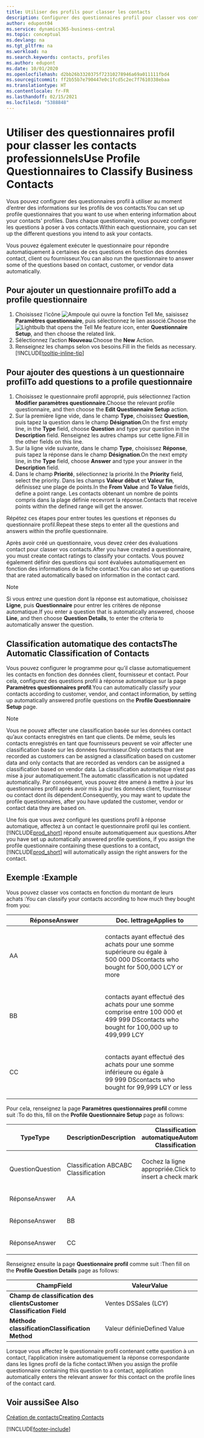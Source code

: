 ```yaml
---
title: Utiliser des profils pour classer les contacts
description: Configurer des questionnaires profil pour classer vos contacts professionnels
author: edupont04
ms.service: dynamics365-business-central
ms.topic: conceptual
ms.devlang: na
ms.tgt_pltfrm: na
ms.workload: na
ms.search.keywords: contacts, profiles
ms.author: edupont
ms.date: 10/01/2020
ms.openlocfilehash: d2bb26b3320375f72310278946a69a011111fbd4
ms.sourcegitcommit: ff2b55b7e790447e0c1fcd5c2ec7f7610338ebaa
ms.translationtype: HT
ms.contentlocale: fr-FR
ms.lasthandoff: 02/15/2021
ms.locfileid: "5388848"
---
```

# <a name="use-profile-questionnaires-to-classify-business-contacts"></a><span data-ttu-id="ae7bb-103">Utiliser des questionnaires profil pour classer les contacts professionnels</span><span class="sxs-lookup"><span data-stu-id="ae7bb-103">Use Profile Questionnaires to Classify Business Contacts</span></span>
<span data-ttu-id="ae7bb-104">Vous pouvez configurer des questionnaires profil à utiliser au moment d’entrer des informations sur les profils de vos contacts.</span><span class="sxs-lookup"><span data-stu-id="ae7bb-104">You can set up profile questionnaires that you want to use when entering information about your contacts' profiles.</span></span> <span data-ttu-id="ae7bb-105">Dans chaque questionnaire, vous pouvez configurer les questions à poser à vos contacts.</span><span class="sxs-lookup"><span data-stu-id="ae7bb-105">Within each questionnaire, you can set up the different questions you intend to ask your contacts.</span></span>  

<span data-ttu-id="ae7bb-106">Vous pouvez également exécuter le questionnaire pour répondre automatiquement à certaines de ces questions en fonction des données contact, client ou fournisseur.</span><span class="sxs-lookup"><span data-stu-id="ae7bb-106">You can also run the questionnaire to answer some of the questions based on contact, customer, or vendor data automatically.</span></span>  

## <a name="to-add-a-profile-questionnaire"></a><span data-ttu-id="ae7bb-107">Pour ajouter un questionnaire profil</span><span class="sxs-lookup"><span data-stu-id="ae7bb-107">To add a profile questionnaire</span></span>
1.  <span data-ttu-id="ae7bb-108">Choisissez l’icône ![Ampoule qui ouvre la fonction Tell Me](media/ui-search/search_small.png "Dites-moi ce que vous voulez faire"), saisissez **Paramètres questionnaire**, puis sélectionnez le lien associé.</span><span class="sxs-lookup"><span data-stu-id="ae7bb-108">Choose the ![Lightbulb that opens the Tell Me feature](media/ui-search/search_small.png "Tell me what you want to do") icon, enter **Questionnaire Setup**, and then choose the related link.</span></span>  
2.  <span data-ttu-id="ae7bb-109">Sélectionnez l’action **Nouveau**.</span><span class="sxs-lookup"><span data-stu-id="ae7bb-109">Choose the **New** Action.</span></span>  
3.  <span data-ttu-id="ae7bb-110">Renseignez les champs selon vos besoins.</span><span class="sxs-lookup"><span data-stu-id="ae7bb-110">Fill in the fields as necessary.</span></span> [!INCLUDE[tooltip-inline-tip](includes/tooltip-inline-tip_md.md)]  

## <a name="to-add-questions-to-a-profile-questionnaire"></a><span data-ttu-id="ae7bb-111">Pour ajouter des questions à un questionnaire profil</span><span class="sxs-lookup"><span data-stu-id="ae7bb-111">To add questions to a profile questionnaire</span></span>
1.  <span data-ttu-id="ae7bb-112">Choisissez le questionnaire profil approprié, puis sélectionnez l’action **Modifier paramètres questionnaire**.</span><span class="sxs-lookup"><span data-stu-id="ae7bb-112">Choose the relevant profile questionnaire, and then choose the **Edit Questionnaire Setup** action.</span></span>  
2.  <span data-ttu-id="ae7bb-113">Sur la première ligne vide, dans le champ **Type**, choisissez **Question**, puis tapez la question dans le champ **Désignation**.</span><span class="sxs-lookup"><span data-stu-id="ae7bb-113">On the first empty line, in the **Type** field, choose **Question** and type your question in the **Description** field.</span></span> <span data-ttu-id="ae7bb-114">Renseignez les autres champs sur cette ligne.</span><span class="sxs-lookup"><span data-stu-id="ae7bb-114">Fill in the other fields on this line.</span></span>  
3.  <span data-ttu-id="ae7bb-115">Sur la ligne vide suivante, dans le champ **Type**, choisissez **Réponse**, puis tapez la réponse dans le champ **Désignation**.</span><span class="sxs-lookup"><span data-stu-id="ae7bb-115">On the next empty line, in the **Type** field, choose **Answer** and type your answer in the **Description** field.</span></span>  
4.  <span data-ttu-id="ae7bb-116">Dans le champ **Priorité**, sélectionnez la priorité.</span><span class="sxs-lookup"><span data-stu-id="ae7bb-116">In the **Priority** field, select the priority.</span></span> <span data-ttu-id="ae7bb-117">Dans les champs **Valeur début** et **Valeur fin**, définissez une plage de points.</span><span class="sxs-lookup"><span data-stu-id="ae7bb-117">In the **From Value** and **To Value** fields, define a point range.</span></span> <span data-ttu-id="ae7bb-118">Les contacts obtenant un nombre de points compris dans la plage définie recevront la réponse.</span><span class="sxs-lookup"><span data-stu-id="ae7bb-118">Contacts that receive points within the defined range will get the answer.</span></span>  

<span data-ttu-id="ae7bb-119">Répétez ces étapes pour entrer toutes les questions et réponses du questionnaire profil.</span><span class="sxs-lookup"><span data-stu-id="ae7bb-119">Repeat these steps to enter all the questions and answers within the profile questionnaire.</span></span>

<span data-ttu-id="ae7bb-120">Après avoir créé un questionnaire, vous devez créer des évaluations contact pour classer vos contacts.</span><span class="sxs-lookup"><span data-stu-id="ae7bb-120">After you have created a questionnaire, you must create contact ratings to classify your contacts.</span></span> <span data-ttu-id="ae7bb-121">Vous pouvez également définir des questions qui sont évaluées automatiquement en fonction des informations de la fiche contact.</span><span class="sxs-lookup"><span data-stu-id="ae7bb-121">You can also set up questions that are rated automatically based on information in the contact card.</span></span>  

> [!NOTE]
> <span data-ttu-id="ae7bb-122">Si vous entrez une question dont la réponse est automatique, choisissez <STRONG>Ligne</STRONG>, puis <STRONG>Questionnaire</STRONG> pour entrer les critères de réponse automatique.</span><span class="sxs-lookup"><span data-stu-id="ae7bb-122">If you enter a question that is automatically answered, choose <STRONG>Line</STRONG>, and then choose <STRONG>Question Details</STRONG>, to enter the criteria to automatically answer the question.</span></span>

## <a name="the-automatic-classification-of-contacts"></a><span data-ttu-id="ae7bb-123">Classification automatique des contacts</span><span class="sxs-lookup"><span data-stu-id="ae7bb-123">The Automatic Classification of Contacts</span></span>
<span data-ttu-id="ae7bb-124">Vous pouvez configurer le programme pour qu’il classe automatiquement les contacts en fonction des données client, fournisseur et contact. Pour cela, configurez des questions profil à réponse automatique sur la page **Paramètres questionnaires profil**.</span><span class="sxs-lookup"><span data-stu-id="ae7bb-124">You can automatically classify your contacts according to customer, vendor, and contact information, by setting up automatically answered profile questions on the **Profile Questionnaire Setup** page.</span></span>  

> [!NOTE]
> <span data-ttu-id="ae7bb-125">Vous ne pouvez affecter une classification basée sur les données contact qu’aux contacts enregistrés en tant que clients. De même, seuls les contacts enregistrés en tant que fournisseurs peuvent se voir affecter une classification basée sur les données fournisseur.</span><span class="sxs-lookup"><span data-stu-id="ae7bb-125">Only contacts that are recorded as customers can be assigned a classification based on customer data and only contacts that are recorded as vendors can be assigned a classification based on vendor data.</span></span> <span data-ttu-id="ae7bb-126">La classification automatique n’est pas mise à jour automatiquement.</span><span class="sxs-lookup"><span data-stu-id="ae7bb-126">The automatic classification is not updated automatically.</span></span> <span data-ttu-id="ae7bb-127">Par conséquent, vous pouvez être amené à mettre à jour les questionnaires profil après avoir mis à jour les données client, fournisseur ou contact dont ils dépendent.</span><span class="sxs-lookup"><span data-stu-id="ae7bb-127">Consequently, you may want to update the profile questionnaires, after you have updated the customer, vendor or contact data they are based on.</span></span>  

<span data-ttu-id="ae7bb-128">Une fois que vous avez configuré les questions profil à réponse automatique, affectez à un contact le questionnaire profil qui les contient. [!INCLUDE[prod_short](includes/prod_short.md)] répond ensuite automatiquement aux questions.</span><span class="sxs-lookup"><span data-stu-id="ae7bb-128">After you have set up automatically answered profile questions, if you assign the profile questionnaire containing these questions to a contact, [!INCLUDE[prod_short](includes/prod_short.md)] will automatically assign the right answers for the contact.</span></span>  

## <a name="example"></a><span data-ttu-id="ae7bb-129">Exemple :</span><span class="sxs-lookup"><span data-stu-id="ae7bb-129">Example</span></span>
<span data-ttu-id="ae7bb-130">Vous pouvez classer vos contacts en fonction du montant de leurs achats :</span><span class="sxs-lookup"><span data-stu-id="ae7bb-130">You can classify your contacts according to how much they bought from you:</span></span>

<table>
<colgroup>
<col style="width: 50%" />
<col style="width: 50%" />
</colgroup>
<thead>
<tr class="header">
<th><span data-ttu-id="ae7bb-131"><strong>Réponse</strong></span><span class="sxs-lookup"><span data-stu-id="ae7bb-131"><strong>Answer</strong></span></span></th>
<th><span data-ttu-id="ae7bb-132"><strong>Doc. lettrage</strong></span><span class="sxs-lookup"><span data-stu-id="ae7bb-132"><strong>Applies to</strong></span></span></th>
</tr>
</thead>
<tbody>
<tr class="odd">
<td><p><span data-ttu-id="ae7bb-133">A</span><span class="sxs-lookup"><span data-stu-id="ae7bb-133">A</span></span></p></td>
<td><p><span data-ttu-id="ae7bb-134">contacts ayant effectué des achats pour une somme supérieure ou égale à 500 000 DS</span><span class="sxs-lookup"><span data-stu-id="ae7bb-134">contacts who bought for 500,000 LCY or more</span></span></p></td>
</tr>
<tr class="even">
<td><p><span data-ttu-id="ae7bb-135">B</span><span class="sxs-lookup"><span data-stu-id="ae7bb-135">B</span></span></p></td>
<td><p><span data-ttu-id="ae7bb-136">contacts ayant effectué des achats pour une somme comprise entre 100 000 et 499 999 DS</span><span class="sxs-lookup"><span data-stu-id="ae7bb-136">contacts who bought for 100,000 up to 499,999 LCY</span></span></p></td>
</tr>
<tr class="odd">
<td><p><span data-ttu-id="ae7bb-137">C</span><span class="sxs-lookup"><span data-stu-id="ae7bb-137">C</span></span></p></td>
<td><p><span data-ttu-id="ae7bb-138">contacts ayant effectué des achats pour une somme inférieure ou égale à 99 999 DS</span><span class="sxs-lookup"><span data-stu-id="ae7bb-138">contacts who bought for 99,999 LCY or less</span></span></p></td>
</tr>
</tbody>
</table>

<span data-ttu-id="ae7bb-139">Pour cela, renseignez la page **Paramètres questionnaires profil** comme suit :</span><span class="sxs-lookup"><span data-stu-id="ae7bb-139">To do this, fill on the **Profile Questionnaire Setup** page as follows:</span></span>


<table>
<colgroup>
<col style="width: 20%" />
<col style="width: 20%" />
<col style="width: 20%" />
<col style="width: 20%" />
<col style="width: 20%" />
</colgroup>
<thead>
<tr class="header">
<th><span data-ttu-id="ae7bb-140"><strong>Type</strong></span><span class="sxs-lookup"><span data-stu-id="ae7bb-140"><strong>Type</strong></span></span></th>
<th><span data-ttu-id="ae7bb-141"><strong>Description</strong></span><span class="sxs-lookup"><span data-stu-id="ae7bb-141"><strong>Description</strong></span></span></th>
<th><span data-ttu-id="ae7bb-142"><strong>Classification automatique</strong></span><span class="sxs-lookup"><span data-stu-id="ae7bb-142"><strong>Automatic Classification</strong></span></span></th>
<th><span data-ttu-id="ae7bb-143"><strong>Valeur début</strong></span><span class="sxs-lookup"><span data-stu-id="ae7bb-143"><strong>From Value</strong></span></span></th>
<th><span data-ttu-id="ae7bb-144"><strong>Valeur fin</strong></span><span class="sxs-lookup"><span data-stu-id="ae7bb-144"><strong>To Value</strong></span></span></th>
</tr>
</thead>
<tbody>
<tr class="odd">
<td><p><span data-ttu-id="ae7bb-145">Question</span><span class="sxs-lookup"><span data-stu-id="ae7bb-145">Question</span></span></p></td>
<td><p><span data-ttu-id="ae7bb-146">Classification ABC</span><span class="sxs-lookup"><span data-stu-id="ae7bb-146">ABC Classification</span></span></p></td>
<td><p><span data-ttu-id="ae7bb-147">Cochez la ligne appropriée.</span><span class="sxs-lookup"><span data-stu-id="ae7bb-147">Click to insert a check mark</span></span></p></td>
<td><p> </p></td>
<td><p> </p></td>
</tr>
<tr class="even">
<td><p><span data-ttu-id="ae7bb-148">Réponse</span><span class="sxs-lookup"><span data-stu-id="ae7bb-148">Answer</span></span></p></td>
<td><p><span data-ttu-id="ae7bb-149">A</span><span class="sxs-lookup"><span data-stu-id="ae7bb-149">A</span></span></p></td>
<td><p> </p></td>
<td><p><span data-ttu-id="ae7bb-150">500,000</span><span class="sxs-lookup"><span data-stu-id="ae7bb-150">500,000</span></span></p></td>
<td><p> </p></td>
</tr>
<tr class="odd">
<td><p><span data-ttu-id="ae7bb-151">Réponse</span><span class="sxs-lookup"><span data-stu-id="ae7bb-151">Answer</span></span></p></td>
<td><p><span data-ttu-id="ae7bb-152">B</span><span class="sxs-lookup"><span data-stu-id="ae7bb-152">B</span></span></p></td>
<td><p> </p></td>
<td><p><span data-ttu-id="ae7bb-153">100,000</span><span class="sxs-lookup"><span data-stu-id="ae7bb-153">100,000</span></span></p></td>
<td><p><span data-ttu-id="ae7bb-154">499,999</span><span class="sxs-lookup"><span data-stu-id="ae7bb-154">499,999</span></span></p></td>
</tr>
<tr class="even">
<td><p><span data-ttu-id="ae7bb-155">Réponse</span><span class="sxs-lookup"><span data-stu-id="ae7bb-155">Answer</span></span></p></td>
<td><p><span data-ttu-id="ae7bb-156">C</span><span class="sxs-lookup"><span data-stu-id="ae7bb-156">C</span></span></p></td>
<td><p> </p></td>
<td><p> </p></td>
<td><p><span data-ttu-id="ae7bb-157">99,999</span><span class="sxs-lookup"><span data-stu-id="ae7bb-157">99,999</span></span></p></td>
</tr>
</tbody>
</table>

<span data-ttu-id="ae7bb-158">Renseignez ensuite la page **Questionnaire profil** comme suit :</span><span class="sxs-lookup"><span data-stu-id="ae7bb-158">Then fill on the **Profile Question Details** page as follows:</span></span>
<table>
<colgroup>
<col style="width: 50%" />
<col style="width: 50%" />
</colgroup>
<thead>
<tr class="header">
<th><span data-ttu-id="ae7bb-159"><strong>Champ</strong></span><span class="sxs-lookup"><span data-stu-id="ae7bb-159"><strong>Field</strong></span></span></th>
<th><span data-ttu-id="ae7bb-160"><strong>Valeur</strong></span><span class="sxs-lookup"><span data-stu-id="ae7bb-160"><strong>Value</strong></span></span></th>
</tr>
</thead>
<tbody>
<tr>
<td><span data-ttu-id="ae7bb-161"><strong>Champ de classification des clients</strong></span><span class="sxs-lookup"><span data-stu-id="ae7bb-161"><strong>Customer Classification Field</strong></span></span></td>
<td><span data-ttu-id="ae7bb-162"><emphasis>Ventes DS</emphasis></span><span class="sxs-lookup"><span data-stu-id="ae7bb-162"><emphasis>Sales (LCY)</emphasis></span></span></td>
</tr>
<tr>
<td><span data-ttu-id="ae7bb-163"><strong>Méthode classification</strong></span><span class="sxs-lookup"><span data-stu-id="ae7bb-163"><strong>Classification Method</strong></span></span></td>
<td><span data-ttu-id="ae7bb-164"><emphasis>Valeur définie</emphasis></span><span class="sxs-lookup"><span data-stu-id="ae7bb-164"><emphasis>Defined Value</emphasis></span></span></td>
</tr>
</tbody>
</table>

<span data-ttu-id="ae7bb-165">Lorsque vous affectez le questionnaire profil contenant cette question à un contact, l’application insère automatiquement la réponse correspondante dans les lignes profil de la fiche contact.</span><span class="sxs-lookup"><span data-stu-id="ae7bb-165">When you assign the profile questionnaire containing this question to a contact, application automatically enters the relevant answer for this contact on the profile lines of the contact card.</span></span>

## <a name="see-also"></a><span data-ttu-id="ae7bb-166">Voir aussi</span><span class="sxs-lookup"><span data-stu-id="ae7bb-166">See Also</span></span>
[<span data-ttu-id="ae7bb-167">Création de contacts</span><span class="sxs-lookup"><span data-stu-id="ae7bb-167">Creating Contacts</span></span>](marketing-create-contact-companies.md)  


[!INCLUDE[footer-include](includes/footer-banner.md)]